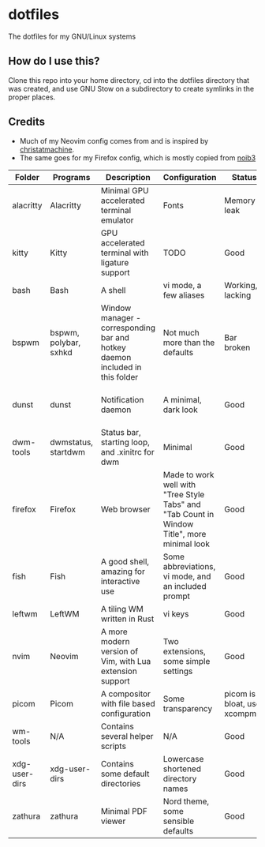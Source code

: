 # dotfiles
The dotfiles for my GNU/Linux systems

## How do I use this?
Clone this repo into your home directory, cd into the dotfiles directory that was created, and use GNU Stow on a subdirectory to create symlinks in the proper places.

## Credits
* Much of my Neovim config comes from and is inspired by [christatmachine](https://github.com/ChristianChiarulli/nvim).
* The same goes for my Firefox config, which is mostly copied from [noib3](https://github.com/noib3/macOS-dotfiles/tree/master/firefox)

Folder | Programs | Description | Configuration | Status | In use
--- | --- | --- | --- | --- | ---
alacritty | Alacritty | Minimal GPU accelerated terminal emulator | Fonts | Memory leak | No
kitty | Kitty | GPU accelerated terminal with ligature support | TODO | Good | Yes
bash | Bash | A shell | vi mode, a few aliases | Working, lacking | No, using fish
bspwm | bspwm, polybar, sxhkd | Window manager - corresponding bar and hotkey daemon included in this folder | Not much more than the defaults | Bar broken | No
dunst | dunst | Notification daemon | A minimal, dark look | Good | No, awesome handles this
dwm-tools | dwmstatus, startdwm | Status bar, starting loop, and .xinitrc for dwm | Minimal | Good | No, not using dwm
firefox | Firefox | Web browser | Made to work well with "Tree Style Tabs" and "Tab Count in Window Title", more minimal look | Good | Yes
fish | Fish | A good shell, amazing for interactive use | Some abbreviations, vi mode, and an included prompt | Good | Yes, default shell
leftwm | LeftWM | A tiling WM written in Rust | vi keys | Good | No, using awesome
nvim | Neovim | A more modern version of Vim, with Lua extension support | Two extensions, some simple settings | Good | Yes, primary editor
picom | Picom | A compositor with file based configuration | Some transparency | picom is bloat, use xcompmgr | No, using xcompmgr or nothing
wm-tools | N/A | Contains several helper scripts | N/A | Good | Yes, some
xdg-user-dirs | xdg-user-dirs | Contains some default directories | Lowercase shortened directory names | Good | Yes
zathura | zathura | Minimal PDF viewer | Nord theme, some sensible defaults | Good | Yes
